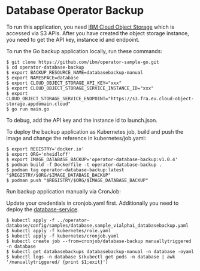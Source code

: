 # Database Operator Backup

To run this application, you need [IBM Cloud Object Storage](https://cloud.ibm.com/docs/cloud-object-storage) which is accessed via S3 APIs. After you have created the object storage instance, you need to get the API key, instance id and endpoint.

To run the Go backup application locally, run these commands:

```
$ git clone https://github.com/ibm/operator-sample-go.git
$ cd operator-database-backup
$ export BACKUP_RESOURCE_NAME=databasebackup-manual
$ export NAMESPACE=database
$ export CLOUD_OBJECT_STORAGE_API_KEY="xxx"
$ export CLOUD_OBJECT_STORAGE_SERVICE_INSTANCE_ID="xxx"
$ export CLOUD_OBJECT_STORAGE_SERVICE_ENDPOINT="https://s3.fra.eu.cloud-object-storage.appdomain.cloud"
$ go run main.go
```

To debug, add the API key and the instance id to launch.json.

To deploy the backup application as Kubernetes job, build and push the image and change the reference in kubernetes/job.yaml:

```
$ export REGISTRY='docker.io'
$ export ORG='nheidloff'
$ export IMAGE_DATABASE_BACKUP='operator-database-backup:v1.0.4'
$ podman build -f Dockerfile -t operator-database-backup .
$ podman tag operator-database-backup:latest "$REGISTRY/$ORG/$IMAGE_DATABASE_BACKUP"
$ podman push "$REGISTRY/$ORG/$IMAGE_DATABASE_BACKUP"
```

Run backup application manually via CronJob:

Update your credentials in cronjob.yaml first. Additionally you need to deploy the [database-service](https://github.com/IBM/operator-sample-go/blob/main/database-service/README.md#getting-started).

```
$ kubectl apply -f ../operator-database/config/samples/database.sample_v1alpha1_databasebackup.yaml
$ kubectl apply -f kubernetes/role.yaml
$ kubectl apply -f kubernetes/cronjob.yaml
$ kubectl create job --from=cronjob/database-backup manuallytriggered -n database
$ kubectl get databasebackups databasebackup-manual -n database -oyaml
$ kubectl logs -n database $(kubectl get pods -n database | awk '/manuallytriggered/ {print $1;exit}')
```